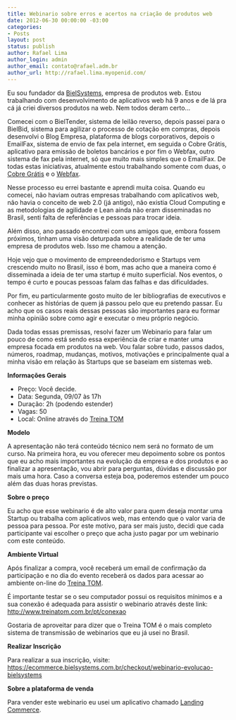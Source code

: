 ```yaml
---
title: Webinario sobre erros e acertos na criação de produtos web
date: 2012-06-30 00:00:00 -03:00
categories:
- Posts
layout: post
status: publish
author: Rafael Lima
author_login: admin
author_email: contato@rafael.adm.br
author_url: http://rafael.lima.myopenid.com/
---
```


Eu sou fundador da <a href="http://bielsystems.com.br">BielSystems</a>, empresa de produtos web. Estou trabalhando com desenvolvimento de aplicativos web há 9 anos e de lá pra cá já criei diversos produtos na web. Nem todos deram certo...

Comecei com o BielTender, sistema de leilão reverso, depois passei para o BielBid, sistema para agilizar o processo de cotação em compras, depois desenvolvi o Blog Empresa, plataforma de blogs corporativos, depois o EmailFax, sistema de envio de fax pela internet, em seguida o Cobre Grátis, aplicativo para emissão de boletos bancários e por fim o Webfax, outro sistema de fax pela internet, só que muito mais simples que o EmailFax. De todas estas iniciativas, atualmente estou trabalhando somente com duas, o <a href="http://cobregratis.com.br">Cobre Grátis</a> e o <a href="http://webfax.com.br">Webfax</a>.

Nesse processo eu errei bastante e aprendi muita coisa. Quando eu comecei, não haviam outras empresas trabalhando com aplicativos web, não havia o conceito de web 2.0 (já antigo), não existia Cloud Computing e as metodologias de agilidade e Lean ainda não eram disseminadas no Brasil, senti falta de referências e pessoas para trocar ideia.

Além disso, ano passado encontrei com uns amigos que, embora fossem próximos, tinham uma visão deturpada sobre a realidade de ter uma empresa de produtos web. Isso me chamou a atenção.

Hoje vejo que o movimento de empreendedorismo e Startups vem crescendo muito no Brasil, isso é bom, mas acho que a maneira como é disseminada a ideia de ter uma startup é muito superficial. Nos eventos, o tempo é curto e poucas pessoas falam das falhas e das dificuldades.

Por fim, eu particularmente gosto muito de ler bibliografias de executivos e conhecer as histórias de quem já passou pelo que eu pretendo passar. Eu acho que os casos reais dessas pessoas são importantes para eu formar minha opinião sobre como agir e executar o meu próprio negócio.

Dada todas essas premissas, resolvi fazer um Webinario para falar um pouco de como está sendo essa experiência de criar e manter uma empresa focada em produtos na web. Vou falar sobre tudo, passos dados, números, roadmap, mudanças, motivos, motivações e principalmente qual a minha visão em relação às Startups que se baseiam em sistemas web.

<strong>Informações Gerais</strong>

* Preço: Você decide.<br/>
* Data: Segunda, 09/07 às 17h<br/>
* Duração: 2h (podendo estender)<br/>
* Vagas: 50<br/>
* Local: Online através do <a href="http://treinatom.com.br" target="_blank">Treina TOM</a><br/>

<strong>Modelo</strong>

A apresentação não terá conteúdo técnico nem será no formato de um curso.
Na primeira hora, eu vou oferecer meu depoimento sobre os pontos que eu acho mais importantes na evolução da empresa e dos produtos e ao finalizar a apresentação, vou abrir para perguntas, dúvidas e discussão por mais uma hora.
Caso a conversa esteja boa, poderemos estender um pouco além das duas horas previstas.

<strong>Sobre o preço</strong>

Eu acho que esse webinario é de alto valor para quem deseja montar uma Startup ou trabalha com aplicativos web, mas entendo que o valor varia de pessoa para pessoa. Por este motivo, para ser mais justo, decidi que cada participante vai escolher o preço que acha justo pagar por um webinario com este conteúdo.

<strong>Ambiente Virtual</strong>

Após finalizar a compra, você receberá um email de confirmação da participação e no dia do evento receberá os dados para acessar ao ambiente on-line do <a href="http://treinatom.com.br" target="_blank">Treina TOM</a>.

É importante testar se o seu computador possui os requisitos mínimos e a sua conexão é adequada para assistir o webinario através deste link: <a href="http://www.treinatom.com.br/pt/conexao" target="_blank">http://www.treinatom.com.br/pt/conexao</a>

Gostaria de aproveitar para dizer que o Treina TOM é o mais completo sistema de transmissão de webinarios que eu já usei no Brasil.

<strong>Realizar Inscrição</strong>

Para realizar a sua inscrição, visite: <a href="https://ecommerce.bielsystems.com.br/checkout/webinario-evolucao-bielsystems">https://ecommerce.bielsystems.com.br/checkout/webinario-evolucao-bielsystems</a>

<strong>Sobre a plataforma de venda</strong>

Para vender este webinario eu usei um aplicativo chamado <a href="http://landingcommerce.com.br/">Landing Commerce</a>.